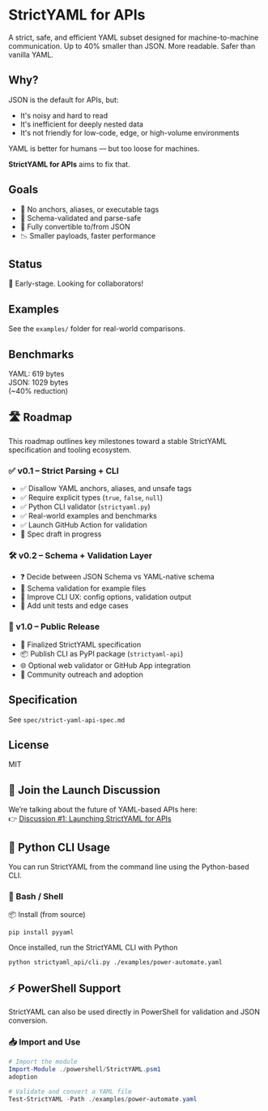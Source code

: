 # StrictYAML for APIs

A strict, safe, and efficient YAML subset designed for machine-to-machine communication. Up to 40% smaller than JSON. More readable. Safer than vanilla YAML.

## Why?

JSON is the default for APIs, but:
- It's noisy and hard to read
- It's inefficient for deeply nested data
- It's not friendly for low-code, edge, or high-volume environments

YAML is better for humans — but too loose for machines.

**StrictYAML for APIs** aims to fix that.

## Goals

- 🚫 No anchors, aliases, or executable tags
- 🔐 Schema-validated and parse-safe
- 🔁 Fully convertible to/from JSON
- 📉 Smaller payloads, faster performance

## Status

🔧 Early-stage. Looking for collaborators!

## Examples

See the `examples/` folder for real-world comparisons.

## Benchmarks

YAML: 619 bytes  
JSON: 1029 bytes  
(~40% reduction)

## 🛣 Roadmap

This roadmap outlines key milestones toward a stable StrictYAML specification and tooling ecosystem.

### ✅ v0.1 – Strict Parsing + CLI
- ✅ Disallow YAML anchors, aliases, and unsafe tags
- ✅ Require explicit types (`true`, `false`, `null`)
- ✅ Python CLI validator (`strictyaml.py`)
- ✅ Real-world examples and benchmarks
- ✅ Launch GitHub Action for validation
- 📝 Spec draft in progress

### 🛠 v0.2 – Schema + Validation Layer
- ❓ Decide between JSON Schema vs YAML-native schema
- 🧪 Schema validation for example files
- 🧰 Improve CLI UX: config options, validation output
- 🧼 Add unit tests and edge cases

### 🚀 v1.0 – Public Release
- 📘 Finalized StrictYAML specification
- 📦 Publish CLI as PyPI package (`strictyaml-api`)
- 🌐 Optional web validator or GitHub App integration
- 📣 Community outreach and adoption

## Specification

See `spec/strict-yaml-api-spec.md`

## License

MIT

## 📣 Join the Launch Discussion

We’re talking about the future of YAML-based APIs here:  
👉 [Discussion #1: Launching StrictYAML for APIs](https://github.com/xxxilPadrinoxxx/strict-yaml-api/discussions/1)

## 🐍 Python CLI Usage

You can run StrictYAML from the command line using the Python-based CLI.

### 🐚 Bash / Shell
📦 Install (from source)
```Shell
pip install pyyaml
```
Once installed, run the StrictYAML CLI with Python
```Shell
python strictyaml_api/cli.py ./examples/power-automate.yaml
```
## ⚡ PowerShell Support

StrictYAML can also be used directly in PowerShell for validation and JSON conversion.

### 📥 Import and Use

```powershell
# Import the module
Import-Module ./powershell/StrictYAML.psm1
adoption

# Validate and convert a YAML file
Test-StrictYAML -Path ./examples/power-automate.yaml
```
